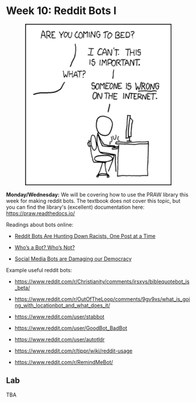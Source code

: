 # Week 10: Reddit Bots I

<center>
<img width=400px src=duty_calls.png />
</center>

**Monday/Wednesday:**
We will be covering how to use the PRAW library this week for making reddit bots.
The textbook does not cover this topic,
but you can find the library's (excellent) documentation here:
https://praw.readthedocs.io/

Readings about bots online:

* [Reddit Bots Are Hunting Down Racists, One Post at a Time](https://www.wired.com/story/reddit-bots-are-hunting-down-racists-one-post-at-a-time/)

* [Who’s a Bot? Who’s Not?](https://www.nytimes.com/2020/06/16/science/social-media-bots-kazemi.html)

* [Social Media Bots are Damaging our Democracy](https://www.engadget.com/2019-08-15-social-media-bots-are-damaging-our-democracy.html)

Example useful reddit bots:

* https://www.reddit.com/r/Christianity/comments/irsxys/biblequotebot_is_beta/

* https://www.reddit.com/r/OutOfTheLoop/comments/9gv9xs/what_is_going_with_locationbot_and_what_does_it/

* https://www.reddit.com/user/stabbot

* https://www.reddit.com/user/GoodBot_BadBot

* https://www.reddit.com/user/autotldr

* https://www.reddit.com/r/tippr/wiki/reddit-usage

* https://www.reddit.com/r/RemindMeBot/

<!--
* https://www.reddit.com/r/botwatch/comments/9zjqfx/the_best_bot/

* https://www.reddit.com/r/botwatch/top/
-->

<!--
AI written text:

* https://www.reddit.com/r/aigeneratedmemes/top/

* https://www.reddit.com/r/talkwithgpt2bots/comments/gc26tf/make_your_own_gpt2_bot_tutorial_and_script/

* https://bonkerfield.org/2020/04/twenty-minute-gpt2-reply-bot/

* https://play.aidungeon.io

Bots talking to each other:

* https://www.reddit.com/r/SubredditSimulator/

Twitter bots

* https://botwiki.org/bots/twitterbots/
-->


## Lab

TBA

<!--
1. Create a reddit account for your bot.
   If you already have a reddit account, you must create a new one.
   Your bot name can be whatever you like, but it must contain the word `bot` somewhere in the account name.
   Acceptable examples include: `cs40-bot` and `BottyMcBotterson`.

1. Visit https://www.reddit.com/prefs/apps to register your bot with reddit and generate a client id and client secret.
   (Remember that bots in this class are what reddit refers to as **script** apps.)

1. Create a folder on your computer that you will use for your bot's code.
   Inside this folder, create a file called `praw.ini` that includes the login credentials for your user account and bot.
   Also create a file `bot_stats.py` that will have the first version of your bot's code.
   We will be creating more bot files later on.

1. Modify the `bot_stats.py` file so that it:

    1. Logs on to reddit
    
    1. Loads the submission https://www.reddit.com/r/csci040/comments/dw53wt/political_discussion_thread/

    1. Loops through every *top level* comment in the submission,
       calculating the total number of *top level* comments,
       the total number of deleted *top level* comments,
       and the total number of *top level* comments posted by each user.

    1. Repeats the above procedure for all comments instead of just top level comments.

    1. You should print out the numbers you calculate.
       For reference, the statistics I calculate are shown below:

```
========================================
top level comments
========================================
Total comments = 617
Deleted comments = 11
Comments per user = 
{'BotForCS': 9,
 'CS040_bot': 1,
 'FlakyJob': 1,
 'VROMERO23': 209,
 'anniecave': 2,
 'avaliao23': 1,
 'axel_sverker': 57,
 'cmccs40': 2,
 'cs040BOT': 2,
 'cs40-bot': 1,
 'cs40-bot2': 1,
 'danny63758': 100,
 'droman22cmc': 211,
 'emolyandmatolda': 1,
 'emor714': 4,
 'jhaughton': 2,
 'mornelas5': 1,
 'plagiarism-bot': 1}

========================================
all comments
========================================
Total comments = 4211
Deleted comments = 218
Comments per user = 
{'BotForCS': 69,
 'CS040_bot': 2403,
 'CS40_BOTTY': 36,
 'FlakyJob': 143,
 'VROMERO23': 209,
 'anniecave': 44,
 'avaliao23': 3,
 'axel_sverker': 88,
 'cmccs40': 12,
 'cmoffatt21': 201,
 'cs040BOT': 235,
 'cs40-bot': 3,
 'cs40-bot2': 13,
 'danny63758': 101,
 'droman22cmc': 211,
 'emolyandmatolda': 15,
 'emor714': 9,
 'jhaughton': 61,
 'mornelas5': 44,
 'plagiarism-bot': 17,
 'richardnotspencer': 76}
```

### Submission

Upload **both** the `bot_stats.py` file and the output of running the file to sakai.

**WARNING:**
If you include any credential information in your submission, you will receive NEGATIVE POINTS on the lab!!!
-->
